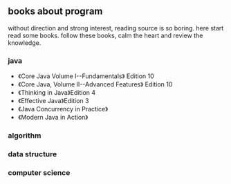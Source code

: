 ## books about program

without direction and strong interest, reading source is so boring. here start read some books. follow these books, calm the heart and review the knowledge. 

### java

 * 《Core Java Volume I--Fundamentals》 Edition 10
 * 《Core Java, Volume II--Advanced Features》 Edition 10
 * 《Thinking in Java》Edition 4
 * 《Effective Java》Edition 3
 * 《Java Concurrency in Practice》
 * 《Modern Java in Action》

### algorithm

### data structure

### computer science


